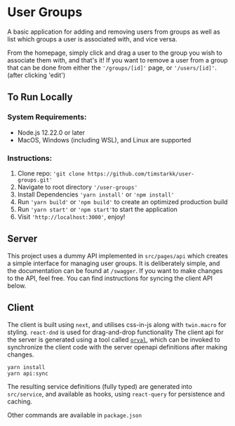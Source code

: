
#  User Groups

A basic application for adding and removing users from groups as well as list which groups a user is associated with, and vice versa.

From the homepage, simply click and drag a user to the group you wish to associate them with, and that's it!
If you want to remove a user from a group that can be done from either the ```'/groups/[id]'``` page, or ```'/users/[id]'```. (after clicking 'edit')

## To Run Locally

### System Requirements: 

 - Node.js 12.22.0 or later
 - MacOS, Windows (including WSL), and Linux are supported

 
### Instructions:
 1. Clone repo: ```'git clone https://github.com/timstarkk/user-groups.git'```
 2.  Navigate to root directory ```'/user-groups'```
 3. Install Dependencies ```'yarn install'``` or ```'npm install'```
 4. Run ```'yarn build'``` or ```'npm build'``` to create an optimized production build
 5. Run ```'yarn start'``` or ```'npm start'```to start the application
 6. Visit ```'http://localhost:3000'```, enjoy!
	
  
##  Server

  

This project uses a dummy API implemented in `src/pages/api` which creates a simple
interface for managing user groups. It is deliberately simple, and the documentation
can be found at `/swagger`. If you want to make changes to the API, feel free. You
can find instructions for syncing the client API below.

  

##  Client

The client is built using `next`, and utilises css-in-js along with `twin.macro`
for styling. `react-dnd` is used for drag-and-drop functionality The client api for the server is generated using a tool called
[`orval`](https://orval.dev/), which can be invoked to synchronize the client code
with the server openapi definitions after making changes.

  

```
yarn install
yarn api:sync
```

The resulting service definitions (fully typed) are generated into `src/service`,
and available as hooks, using `react-query` for persistence and caching.

Other commands are available in `package.json`
